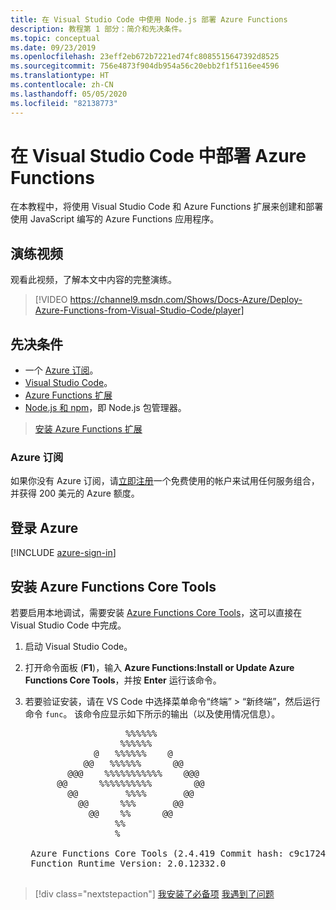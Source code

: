 ```yaml
---
title: 在 Visual Studio Code 中使用 Node.js 部署 Azure Functions
description: 教程第 1 部分：简介和先决条件。
ms.topic: conceptual
ms.date: 09/23/2019
ms.openlocfilehash: 23eff2eb672b7221ed74fc8085515647392d8525
ms.sourcegitcommit: 756e4873f904db954a56c20ebb2f1f5116ee4596
ms.translationtype: HT
ms.contentlocale: zh-CN
ms.lasthandoff: 05/05/2020
ms.locfileid: "82138773"
---
```

# <a name="deploy-azure-functions-from-visual-studio-code"></a>在 Visual Studio Code 中部署 Azure Functions

在本教程中，将使用 Visual Studio Code 和 Azure Functions 扩展来创建和部署使用 JavaScript 编写的 Azure Functions 应用程序。

## <a name="walkthrough-video"></a>演练视频

观看此视频，了解本文中内容的完整演练。

> [!VIDEO https://channel9.msdn.com/Shows/Docs-Azure/Deploy-Azure-Functions-from-Visual-Studio-Code/player]

## <a name="prerequisites"></a>先决条件

- 一个 [Azure 订阅](#azure-subscription)。
- [Visual Studio Code](https://code.visualstudio.com/)。
- [Azure Functions 扩展](https://marketplace.visualstudio.com/items?itemName=ms-azuretools.vscode-azurefunctions)
- [Node.js 和 npm](https://nodejs.org/en/download)，即 Node.js 包管理器。

> <a class="tutorial-install-extension-btn" href="https://marketplace.visualstudio.com/items?itemName=ms-azuretools.vscode-azurefunctions">安装 Azure Functions 扩展</a>

### <a name="azure-subscription"></a>Azure 订阅

如果你没有 Azure 订阅，请[立即注册](https://azure.microsoft.com/free/?utm_source=campaign&utm_campaign=vscode-tutorial-functions-extension&mktingSource=vscode-tutorial-functions-extension)一个免费使用的帐户来试用任何服务组合，并获得 200 美元的 Azure 额度。

## <a name="sign-in-to-azure"></a>登录 Azure

[!INCLUDE [azure-sign-in](includes/azure-sign-in.md)]

## <a name="install-the-azure-functions-core-tools"></a>安装 Azure Functions Core Tools

若要启用本地调试，需要安装 [Azure Functions Core Tools](https://github.com/Azure/azure-functions-core-tools)，这可以直接在 Visual Studio Code 中完成。

1. 启动 Visual Studio Code。

1. 打开命令面板  (**F1**)，输入 **Azure Functions:Install or Update Azure Functions Core Tools**，并按 **Enter** 运行该命令。

1. 若要验证安装，请在 VS Code 中选择菜单命令“终端”   >   “新终端”，然后运行命令 `func`。 该命令应显示如下所示的输出（以及使用情况信息）。

    <pre>
                      %%%%%%
                     %%%%%%
                @   %%%%%%    @
              @@   %%%%%%      @@
           @@@    %%%%%%%%%%%    @@@
         @@      %%%%%%%%%%        @@
           @@         %%%%       @@
             @@      %%%       @@
               @@    %%      @@
                    %%
                    %

    Azure Functions Core Tools (2.4.419 Commit hash: c9c1724d002bd90b2e6b41393915ea3a26bcf0ce)
    Function Runtime Version: 2.0.12332.0
    </pre>

> [!div class="nextstepaction"]
> [我安装了必备项](tutorial-vscode-serverless-node-02.md) [我遇到了问题](https://www.research.net/r/PWZWZ52?tutorial=node-deployment-azurefunctions&step=getting-started)
